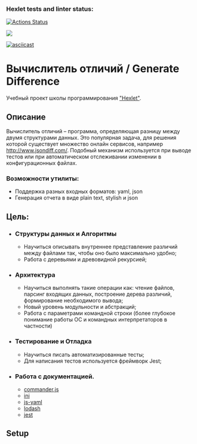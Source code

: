 ### Hexlet tests and linter status:
[![Actions Status](https://github.com/VIIIunknownVIII/java-project-71/actions/workflows/hexlet-check.yml/badge.svg)](https://github.com/VIIIunknownVIII/java-project-71/actions)


<a href="https://codeclimate.com/github/VIIIunknownVIII/java-project-71/maintainability"><img src="https://api.codeclimate.com/v1/badges/1a1e54aa36a24f9272ae/maintainability" /></a>

<a href="https://asciinema.org/a/0ugHFCEYdzklfN2ATWRK6yOt8" target="_blank">
    <img src="https://asciinema.org/a/0ugHFCEYdzklfN2ATWRK6yOt8.svg" alt="asciicast" />
</a>

# Вычислитель отличий / Generate Difference
Учебный проект школы программирования ["Hexlet"](https://ru.hexlet.io/?ref=252944).

## Описание
Вычислитель отличий – программа, определяющая разницу между двумя структурами данных. Это популярная задача, для решения которой существует множество онлайн сервисов, например http://www.jsondiff.com/. Подобный механизм используется при выводе тестов или при автоматическом отслеживании изменении в конфигурационных файлах.

### Возможности утилиты:
- Поддержка разных входных форматов: yaml, json
- Генерация отчета в виде plain text, stylish и json

## Цель:

- ### Структуры данных и Алгоритмы
    - Научиться описывать внутреннее представление различий между файлами так, чтобы оно было максимально удобно;
    - Работа с деревьями и древовидной рекурсией;

- ### Архитектура
    - Научиться выполнять такие операции как: чтение файлов, парсинг входящих данных, построение дерева различий, формирование необходимого вывода;
    - Новый уровень модульности и абстракций;
    - Работа с параметрами командной строки (более глубокое понимание работы ОС и командных интерпретаторов в частности)

- ### Тестирование и Отладка
    - Научиться писать автоматизированные тесты;
    - Для написания тестов используется фреймворк Jest;

- ### Работа с документацией.
    - [commander.js](https://github.com/tj/commander.js)
    - [ini](https://github.com/npm/ini)
    - [js-yaml](https://github.com/nodeca/js-yaml)
    - [lodash](https://lodash.com/)
    - [jest](https://jestjs.io/)

## Setup
